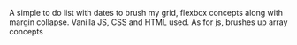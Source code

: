 A simple to do list with dates to brush my grid, flexbox concepts along with margin collapse. Vanilla JS, CSS and HTML used. As for js, brushes up array concepts
